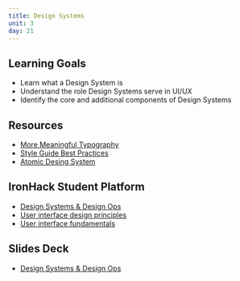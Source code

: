 ```yaml
---
title: Design Systems
unit: 3
day: 21
---
```

## Learning Goals

* Learn what a Design System is
* Understand the role Design Systems serve in UI/UX
* Identify the core and additional components of Design Systems

## Resources

* [More Meaningful Typography](https://alistapart.com/article/more-meaningful-typography)
* [Style Guide Best Practices](http://bradfrost.com/blog/post/style-guide-best-practices-at-beyond-tellerrand/?ref=mybridge.co)
* [Atomic Desing System](http://atomizedesign.com/)

## IronHack Student Platform

* [Design Systems & Design Ops](http://learn.ironhack.com/#/learning_unit/7096)
* [User interface design principles](http://learn.ironhack.com/#/learning_unit/7047)
* [User interface fundamentals](http://learn.ironhack.com/#/learning_unit/7048)

## Slides Deck

* [Design Systems & Design Ops](https://drive.google.com/open?id=1jwYk-JdMyz_UIDWXf9d5WVqZVMqQGVEPTh0X7vZwXAg)
